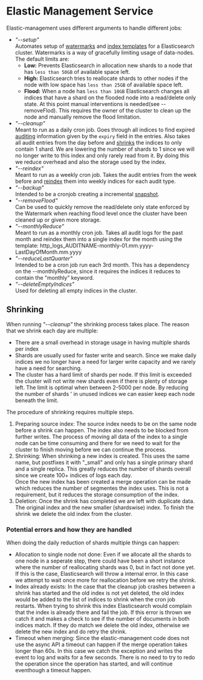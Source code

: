 # Elastic Management Service

Elastic-management uses different arguments to handle different jobs:

- *"--setup"*  
   Automates setup of [watermarks](https://www.elastic.co/guide/en/elasticsearch/reference/6.4/disk-allocator.html) 
   and [index templates](https://www.elastic.co/guide/en/elasticsearch/reference/current/indices-templates.html) 
   for a Elasticsearch cluster.
   Watermarks is a way of gracefully limiting usage of data-nodes. The default limits are:
   * **Low:** Prevents Elasticsearch in allocation new shards to a node that has `less than 50GB` 
   of available space left.
   * **High:** Elasticsearch tries to reallocate shards to other nodes if the node with low space has 
   `less than 25GB` of available space left.
   * **Flood:** When a node has `less than 10GB` Elasticsearch changes all indices that have a shard on the flooded node into a 
   read/delete only state. At this point manual interventions is needed(see --removeFlod). 
   This requires the owner of the cluster to clean up the node and manually remove the flood limitation.
- *"--cleanup"*  
   Meant to run as a daily cron job. Goes through all indices to find expired [auditing](../service-common/wiki/auditing.md) 
   information given by the `expiry` field in the entries. Also takes all audit entries from the day before and 
   [shrinks](https://www.elastic.co/guide/en/elasticsearch/reference/master/indices-shrink-index.html)
   the indices to only contain 1 shard. We are lowering the number of shards to 1
   since we will no longer write to this index and only rarely read from it. By doing this we reduce 
   overhead and also the storage used by the index.
- *"--reindex"*  
   Meant to run as a weekly cron job. Takes the audit entries from the week before and 
   [reindex](https://www.elastic.co/guide/en/elasticsearch/reference/current/docs-reindex.html)
   them into weekly indices for each audit type.
- *"--backup"*  
   Intended to be a cronjob creating a incremental 
   [snapshot](https://www.elastic.co/guide/en/elasticsearch/reference/current/modules-snapshots.html).
- *"--removeFlood"*  
  Can be used to quickly remove the read/delete only state enforced by the Watermark when reaching flood
  level once the cluster have been cleaned up or given more storage. 
- *"--monthlyReduce"*  
  Meant to run as a monthly cron job. Takes all audit logs for the past month and reindex them 
  into a single index for the month using the template: http_logs_AUDITNAME-monthly-01.mm.yyyy-LastDayOfMonth.mm.yyyy 
- *"--reduceLastQuarter"*  
  Intended to be a cron job run each 3rd month. This has a dependency on the --monthlyReduce, since 
  it requires the indices it reduces to contain the "monthly" keyword. 
- *"--deleteEmptyIndices"*  
  Used for deleting all empty indices in the cluster.
  
## Shrinking
When running *"--cleanup"* the shrinking process takes place. The reason that we shrink each day are multiple:
- There are a small overhead in storage usage in having multiple shards per index
- Shards are usually used for faster write and search. Since we make daily indices we no longer have a need for larger 
write capacity and we rarely have a need for searching.
- The cluster has a hard limit of shards per node. If this limit is exceeded the cluster will not write new shards even 
if there is plenty of storage left. The limit is optimal when between 2-5000 per node. By reducing the number of shards '
in unused indices we can easier keep each node beneath the limit.

The procedure of shrinking requires multiple steps. 
1. Preparing source index: 
  The source index needs to be on the same node before a shrink can happen. The index also needs to be blocked from further 
  writes.
  The process of moving all data of the index to a single node can be time consuming and there for we need to wait for the
  cluster to finish moving before we can continue the process.
2. Shrinking:
  When shrinking a new index is created. This uses the same name, but postfixes it with \"\_small\" and only has a single 
  primary shard and a single replica. This greatly reduces the number of shards overall since we create 100+ indices of 
  logs each day.  
  Once the new index has been created a merge operation can be made which reduces the number of segmentes the index uses.
  This is not a requirement, but it reduces the storage consumption of the index.
3. Deletion:
  Once the shrink has completed we are left with duplicate data. The original index and the new smaller (shardswise) index.
  To finish the shrink we delete the old index from the cluster.
  
### Potential errors and how they are handled
When doing the daily reduction of shards multiple things can happen:
- Allocation to single node not done: Even if we allocate all the shards to one node in a seperate step, there could have 
  been a short instance where the number of reallocating shards was 0, but in fact not done yet. If this is the case,
  Elasticsearch will throw a internal error. In this case we attempt to wait once more for reallocation before we retry 
  the shrink.
- Index already exists: In the case that the cleanup job crashes between a shrink has started and the old index is not 
  yet deleted, the old index would be added to the list of indices to shrink when the cron job restarts.
  When trying to shrink this index Elasticsearch would complain that the index is already there and fail the job.
  If this error is thrown we catch it and makes a check to see if the number of documents in both indices match. 
  If they do match we delete the old index, otherwise we delete the new index and do retry the shrink.
- Timeout when merging: Since the elastic-management code does not use the async API a timeout can happen if the merge 
  operation takes longer than 60s. In this case we catch the exception and writes the event to log and waits for a few seconds.
  There is no need to try to redo the operation since the operation has started, and will continue eventhough a timeout happen.
